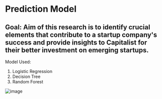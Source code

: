 # Prediction Model
## Goal: Aim of this research is to identify crucial elements that contribute to a startup company's success and provide insights to Capitalist for their better investment on emerging startups.
Model Used:
1. Logistic Regression
2. Decision Tree
3. Random Forest

![image](https://github.com/lokesh2108/Startup_Sucess_Prediction/assets/65254815/b2b02102-e1c8-473e-a7ab-fcf26077bbb3)
